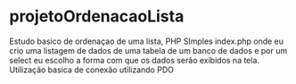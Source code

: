 # projetoOrdenacaoLista
Estudo basico de ordenaçao de uma lista, PHP
SImples index.php onde eu crio uma listagem de dados de uma tabela de um banco de dados e por um select eu escolho
a forma com que os dados serão exibidos na tela. 
Utilização basica de conexão utilizando PDO

